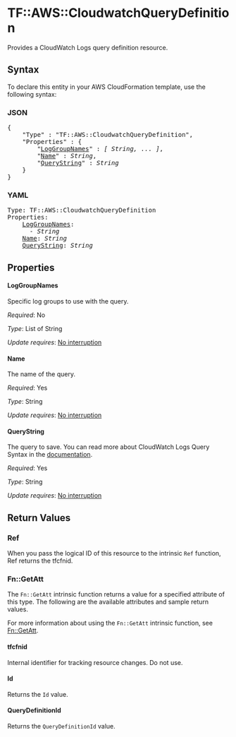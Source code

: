 # TF::AWS::CloudwatchQueryDefinition

Provides a CloudWatch Logs query definition resource.

## Syntax

To declare this entity in your AWS CloudFormation template, use the following syntax:

### JSON

<pre>
{
    "Type" : "TF::AWS::CloudwatchQueryDefinition",
    "Properties" : {
        "<a href="#loggroupnames" title="LogGroupNames">LogGroupNames</a>" : <i>[ String, ... ]</i>,
        "<a href="#name" title="Name">Name</a>" : <i>String</i>,
        "<a href="#querystring" title="QueryString">QueryString</a>" : <i>String</i>
    }
}
</pre>

### YAML

<pre>
Type: TF::AWS::CloudwatchQueryDefinition
Properties:
    <a href="#loggroupnames" title="LogGroupNames">LogGroupNames</a>: <i>
      - String</i>
    <a href="#name" title="Name">Name</a>: <i>String</i>
    <a href="#querystring" title="QueryString">QueryString</a>: <i>String</i>
</pre>

## Properties

#### LogGroupNames

Specific log groups to use with the query.

_Required_: No

_Type_: List of String

_Update requires_: [No interruption](https://docs.aws.amazon.com/AWSCloudFormation/latest/UserGuide/using-cfn-updating-stacks-update-behaviors.html#update-no-interrupt)

#### Name

The name of the query.

_Required_: Yes

_Type_: String

_Update requires_: [No interruption](https://docs.aws.amazon.com/AWSCloudFormation/latest/UserGuide/using-cfn-updating-stacks-update-behaviors.html#update-no-interrupt)

#### QueryString

The query to save. You can read more about CloudWatch Logs Query Syntax in the [documentation](https://docs.aws.amazon.com/AmazonCloudWatch/latest/logs/CWL_QuerySyntax.html).

_Required_: Yes

_Type_: String

_Update requires_: [No interruption](https://docs.aws.amazon.com/AWSCloudFormation/latest/UserGuide/using-cfn-updating-stacks-update-behaviors.html#update-no-interrupt)

## Return Values

### Ref

When you pass the logical ID of this resource to the intrinsic `Ref` function, Ref returns the tfcfnid.

### Fn::GetAtt

The `Fn::GetAtt` intrinsic function returns a value for a specified attribute of this type. The following are the available attributes and sample return values.

For more information about using the `Fn::GetAtt` intrinsic function, see [Fn::GetAtt](https://docs.aws.amazon.com/AWSCloudFormation/latest/UserGuide/intrinsic-function-reference-getatt.html).

#### tfcfnid

Internal identifier for tracking resource changes. Do not use.

#### Id

Returns the <code>Id</code> value.

#### QueryDefinitionId

Returns the <code>QueryDefinitionId</code> value.

